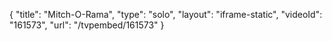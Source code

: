 {
    "title": "Mitch-O-Rama",
    "type": "solo",
    "layout": "iframe-static",
    "videoId": "161573",
    "url": "\/tvpembed\/161573"
}